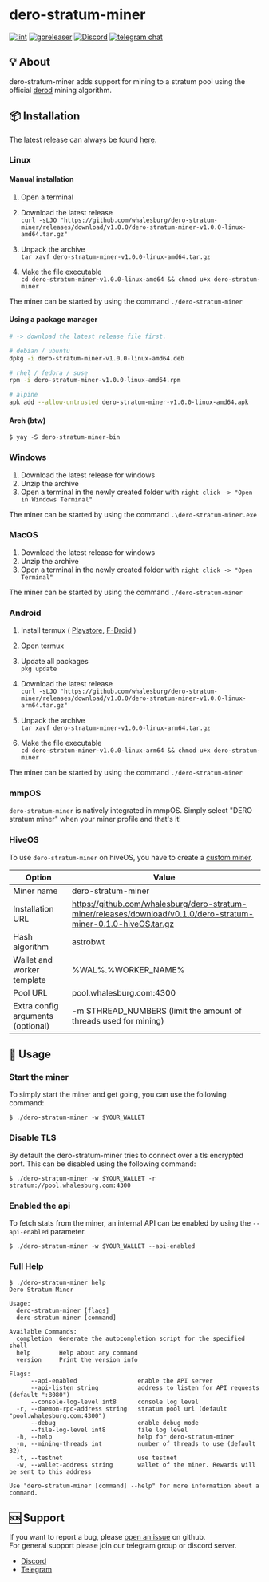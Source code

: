 # dero-stratum-miner
[![lint](https://github.com/whalesburg/dero-stratum-miner/actions/workflows/lint.yml/badge.svg)](https://github.com/whalesburg/dero-stratum-miner/actions/workflows/lint.yml)
[![goreleaser](https://github.com/whalesburg/dero-stratum-miner/actions/workflows/release.yml/badge.svg)](https://github.com/whalesburg/dero-stratum-miner/actions/workflows/release.yml)
[![Discord](https://img.shields.io/discord/955758990682390568?logo=discord&logoColor=white&labelColor=5865F2&color=gray)](https://discord.gg/GSacSHyEBP)
[![telegram chat](https://img.shields.io/badge/telegram-chat-gray?labelColor=0088cc)](https://t.me/+KmaphwptVMQ2ZDBk)


## 💡 About
dero-stratum-miner adds support for mining to a stratum pool using the official [derod](https://github.com/deroproject/derohe) mining algorithm.


## 📦 Installation
The latest release can always be found [here](https://github.com/whalesburg/dero-stratum-miner/releases).


### Linux

#### Manual installation
1. Open a terminal
2. Download the latest release  
`curl -sLJO "https://github.com/whalesburg/dero-stratum-miner/releases/download/v1.0.0/dero-stratum-miner-v1.0.0-linux-amd64.tar.gz"`

3. Unpack the archive  
`tar xavf dero-stratum-miner-v1.0.0-linux-amd64.tar.gz`

4. Make the file executable  
`cd dero-stratum-miner-v1.0.0-linux-amd64 && chmod u+x dero-stratum-miner`

The miner can be started by using the command `./dero-stratum-miner`


#### Using a package manager
```bash
# -> download the latest release file first.

# debian / ubuntu
dpkg -i dero-stratum-miner-v1.0.0-linux-amd64.deb

# rhel / fedora / suse
rpm -i dero-stratum-miner-v1.0.0-linux-amd64.rpm

# alpine
apk add --allow-untrusted dero-stratum-miner-v1.0.0-linux-amd64.apk
```


#### Arch (btw)
```
$ yay -S dero-stratum-miner-bin
```


### Windows
1. Download the latest release for windows
2. Unzip the archive
3. Open a terminal in the newly created folder with `right click -> "Open in Windows Terminal"`

The miner can be started by using the command `.\dero-stratum-miner.exe`


### MacOS
1. Download the latest release for windows
2. Unzip the archive
3. Open a terminal in the newly created folder with `right click -> "Open Terminal"`

The miner can be started by using the command `./dero-stratum-miner`


### Android
1. Install termux (
    [Playstore](https://play.google.com/store/apps/details?id=com.termux&gl=US),
    [F-Droid](https://f-droid.org/en/packages/com.termux/)
)
2. Open termux
3. Update all packages  
`pkg update`

4. Download the latest release  
`curl -sLJO "https://github.com/whalesburg/dero-stratum-miner/releases/download/v1.0.0/dero-stratum-miner-v1.0.0-linux-arm64.tar.gz"`

5. Unpack the archive  
`tar xavf dero-stratum-miner-v1.0.0-linux-arm64.tar.gz`

6. Make the file executable  
`cd dero-stratum-miner-v1.0.0-linux-arm64 && chmod u+x dero-stratum-miner`

The miner can be started by using the command `./dero-stratum-miner`


### mmpOS
`dero-stratum-miner` is natively integrated in mmpOS. Simply select "DERO stratum miner" when your miner profile and that's it!

### HiveOS
To use `dero-stratum-miner` on hiveOS, you have to create a [custom miner](https://hiveon.com/knowledge-base/getting_started/start_custom_miner/).  

Option                            | Value
----------------------------------|------------------------------------------------------------------------------------------------------------------
Miner name                        | dero-stratum-miner
Installation URL                  | https://github.com/whalesburg/dero-stratum-miner/releases/download/v0.1.0/dero-stratum-miner-0.1.0-hiveOS.tar.gz
Hash algorithm                    | astrobwt
Wallet and worker template        | %WAL%.%WORKER_NAME%
Pool URL                          | pool.whalesburg.com:4300
Extra config arguments (optional) | -m $THREAD_NUMBERS (limit the amount of threads used for mining)


## 🚀 Usage

### Start the miner
To simply start the miner and get going, you can use the following command:
```
$ ./dero-stratum-miner -w $YOUR_WALLET
```

### Disable TLS
By default the dero-stratum-miner tries to connect over a tls encrypted port. This can be disabled using the following command:
```
$ ./dero-stratum-miner -w $YOUR_WALLET -r stratum://pool.whalesburg.com:4300
```

### Enabled the api
To fetch stats from the miner, an internal API can be enabled by using the `--api-enabled` parameter.
```
$ ./dero-stratum-miner -w $YOUR_WALLET --api-enabled
```

### Full Help
```
$ ./dero-stratum-miner help
Dero Stratum Miner

Usage:
  dero-stratum-miner [flags]
  dero-stratum-miner [command]

Available Commands:
  completion  Generate the autocompletion script for the specified shell
  help        Help about any command
  version     Print the version info

Flags:
      --api-enabled                 enable the API server
      --api-listen string           address to listen for API requests (default ":8080")
      --console-log-level int8      console log level
  -r, --daemon-rpc-address string   stratum pool url (default "pool.whalesburg.com:4300")
      --debug                       enable debug mode
      --file-log-level int8         file log level
  -h, --help                        help for dero-stratum-miner
  -m, --mining-threads int          number of threads to use (default 32)
  -t, --testnet                     use testnet
  -w, --wallet-address string       wallet of the miner. Rewards will be sent to this address

Use "dero-stratum-miner [command] --help" for more information about a command.
```


## 🆘 Support 
If you want to report a bug, please [open an issue](https://github.com/whalesburg/dero-stratum-miner/issues/new/choose) on github.  
For general support please join our telegram group or discord server.
- [Discord](https://discord.gg/GSacSHyEBP)
- [Telegram](https://t.me/+KmaphwptVMQ2ZDBk)

